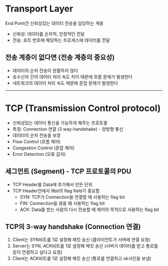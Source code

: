 # Transport Layer

End Point간 신뢰성있는 데이터 전송을 담당하는 계층

+ 신뢰성: 데이터를 순차적, 안정적인 전달
+ 전송: 포트 번호에 해당하는 프로세스에 데이터를 전달

## 전송 계층이 없다면 (전송 계층의 중요성)

+ 데이터의 순차 전송이 원활하지 않다
+ 송수신자 간의 데이터 처리 속도 차이 때문에 흐름 문제가 발생한다
+ 네트워크의 데이터 처리 속도 때문에 혼잡 문제가 발생한다

---

# TCP (Transmission Control protocol)

+ 신뢰성있는 데이터 통신을 가능하게 해주는 프로토콜
+ 특징: Connection 연결 (3 way-handshake) - 양방향 통신
+ 데이터의 순차 전송을 보장
+ Flow Control (흐름 제어)
+ Congestion Control (혼잡 제어)
+ Error Detection (오류 감지)

## 세그먼트 (Segment) - TCP 프로토콜의 PDU

+ TCP Header를 Data에 추가해서 만든 단위
+ TCP Header안에서 9bit의 flag field가 중요함
    + SYN: TCP가 Connection을 연결할 때 사용하는 flag bit
    + FIN: Connection을 끊을 떄 사용하는 flag bit
    + ACK: Data를 받는 사람이 다시 전송할 때 제어의 목적으로 사용하는 flag bit

## TCP의 3-way handshake (Connection 연결)

1. Client는 SYN비트를 1로 설정해 패킷 송신 (클라이언트가 서버에 연결 요청)
2. Server는 SYN, ACK비트를 1로 설정해 패킷 송신 (서버가 데이터를 받고 통로를 같이 연결하고 싶다고 요청)
3. Client는 ACK비트를 1로 설정해 패킷 송신 (통로를 연결하고 ok사인을 보냄)

